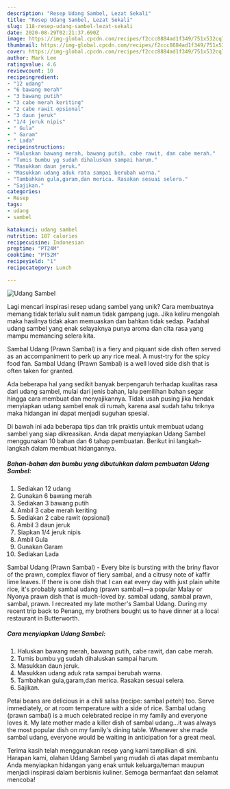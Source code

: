 ```yaml
---
description: "Resep Udang Sambel, Lezat Sekali"
title: "Resep Udang Sambel, Lezat Sekali"
slug: 118-resep-udang-sambel-lezat-sekali
date: 2020-08-29T02:21:37.690Z
image: https://img-global.cpcdn.com/recipes/f2ccc8884ad1f349/751x532cq70/udang-sambel-foto-resep-utama.jpg
thumbnail: https://img-global.cpcdn.com/recipes/f2ccc8884ad1f349/751x532cq70/udang-sambel-foto-resep-utama.jpg
cover: https://img-global.cpcdn.com/recipes/f2ccc8884ad1f349/751x532cq70/udang-sambel-foto-resep-utama.jpg
author: Mark Lee
ratingvalue: 4.6
reviewcount: 10
recipeingredient:
- "12 udang"
- "6 bawang merah"
- "3 bawang putih"
- "3 cabe merah keriting"
- "2 cabe rawit opsional"
- "3 daun jeruk"
- "1/4 jeruk nipis"
- " Gula"
- " Garam"
- " Lada"
recipeinstructions:
- "Haluskan bawang merah, bawang putih, cabe rawit, dan cabe merah."
- "Tumis bumbu yg sudah dihaluskan sampai harum."
- "Masukkan daun jeruk."
- "Masukkan udang aduk rata sampai berubah warna."
- "Tambahkan gula,garam,dan merica. Rasakan sesuai selera."
- "Sajikan."
categories:
- Resep
tags:
- udang
- sambel

katakunci: udang sambel 
nutrition: 187 calories
recipecuisine: Indonesian
preptime: "PT24M"
cooktime: "PT52M"
recipeyield: "1"
recipecategory: Lunch

---
```



![Udang Sambel](https://img-global.cpcdn.com/recipes/f2ccc8884ad1f349/751x532cq70/udang-sambel-foto-resep-utama.jpg)

Lagi mencari inspirasi resep udang sambel yang unik? Cara membuatnya memang tidak terlalu sulit namun tidak gampang juga. Jika keliru mengolah maka hasilnya tidak akan memuaskan dan bahkan tidak sedap. Padahal udang sambel yang enak selayaknya punya aroma dan cita rasa yang mampu memancing selera kita.

Sambal Udang (Prawn Sambal) is a fiery and piquant side dish often served as an accompaniment to perk up any rice meal. A must-try for the spicy food fan. Sambal Udang (Prawn Sambal) is a well loved side dish that is often taken for granted.

Ada beberapa hal yang sedikit banyak berpengaruh terhadap kualitas rasa dari udang sambel, mulai dari jenis bahan, lalu pemilihan bahan segar hingga cara membuat dan menyajikannya. Tidak usah pusing jika hendak menyiapkan udang sambel enak di rumah, karena asal sudah tahu triknya maka hidangan ini dapat menjadi suguhan spesial.


Di bawah ini ada beberapa tips dan trik praktis untuk membuat udang sambel yang siap dikreasikan. Anda dapat menyiapkan Udang Sambel menggunakan 10 bahan dan 6 tahap pembuatan. Berikut ini langkah-langkah dalam membuat hidangannya.

<!--inarticleads1-->

##### Bahan-bahan dan bumbu yang dibutuhkan dalam pembuatan Udang Sambel:

1. Sediakan 12 udang
1. Gunakan 6 bawang merah
1. Sediakan 3 bawang putih
1. Ambil 3 cabe merah keriting
1. Sediakan 2 cabe rawit (opsional)
1. Ambil 3 daun jeruk
1. Siapkan 1/4 jeruk nipis
1. Ambil  Gula
1. Gunakan  Garam
1. Sediakan  Lada


Sambal Udang (Prawn Sambal) - Every bite is bursting with the briny flavor of the prawn, complex flavor of fiery sambal, and a citrusy note of kaffir lime leaves. If there is one dish that I can eat every day with just plain white rice, it&#39;s probably sambal udang (prawn sambal)—a popular Malay or Nyonya prawn dish that is much-loved by. sambal udang, sambal prawn, sambal, prawn. I recreated my late mother&#39;s Sambal Udang. During my recent trip back to Penang, my brothers bought us to have dinner at a local restaurant in Butterworth. 

<!--inarticleads2-->

##### Cara menyiapkan Udang Sambel:

1. Haluskan bawang merah, bawang putih, cabe rawit, dan cabe merah.
1. Tumis bumbu yg sudah dihaluskan sampai harum.
1. Masukkan daun jeruk.
1. Masukkan udang aduk rata sampai berubah warna.
1. Tambahkan gula,garam,dan merica. Rasakan sesuai selera.
1. Sajikan.


Petai beans are delicious in a chili salsa (recipe: sambal peteh) too. Serve immediately, or at room temperature with a side of rice. Sambal udang (prawn sambal) is a much celebrated recipe in my family and everyone loves it. My late mother made a killer dish of sambal udang…it was always the most popular dish on my family&#39;s dining table. Whenever she made sambal udang, everyone would be waiting in anticipation for a great meal. 

Terima kasih telah menggunakan resep yang kami tampilkan di sini. Harapan kami, olahan Udang Sambel yang mudah di atas dapat membantu Anda menyiapkan hidangan yang enak untuk keluarga/teman maupun menjadi inspirasi dalam berbisnis kuliner. Semoga bermanfaat dan selamat mencoba!

